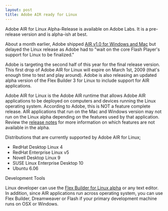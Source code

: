 ```yaml
---
layout: post
title: Adobe AIR ready for Linux
---
```


Adobe AIR for Linux Alpha-Release is available on Adobe Labs. It is a pre-release version and is alpha-ish at best.

About a month earlier, Adobe shipped <a href="/2008/adobe-launches-air-flex-3-and-blaze-ds/">AIR v1.0 for Windows and Mac</a> but delayed the Linux release as Adobe had to "wait on the core Flash Player's support for Linux to be finalized."

Adobe is targeting the second half of this year for the final release version. This first drop of Adobe AIR for Linux will expire on March 1st, 2009 (that's enough time to test and play around). Adobe is also releasing an updated alpha version of the Flex Builder 3 for Linux to include support for AIR applications.

Adobe AIR for Linux is the Adobe AIR runtime that allows Adobe AIR applications to be deployed on computers and devices running the Linux operating system. According to Adobe, this is NOT a feature complete release. AIR applications that run on the Mac and Windows version may not run on the Linux alpha depending on the features used by that application. Review the <a href="http://labs.adobe.com/wiki/index.php/AIR_for_Linux:Release_Notes">release notes</a> for more information on which features are not available in the alpha.

Distributions that are currently supported by Adobe AIR for Linux;

* RedHat Desktop Linux 4
* RedHat Enterprise Linux v5
* Novell Desktop Linux 9
* SUSE Linux Enterprise Desktop 10
* Ubuntu 6.06

Development Tools

Linux developer can use the <a href="http://labs.adobe.com/technologies/flex/flexbuilder_linux/">Flex Builder for Linux alpha</a> or any text editor. In addition, since AIR applications run across operating system, you can use Flex Builder, Dreamweaver or Flash if your primary development machine runs on OSX or Windows.
